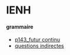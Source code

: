# IENH

#### grammaire
* [p143_futur continu](https://quizlet.com/_au0063?x=1qqt&i=461fpl)
* [questions indirectes](https://quizlet.com/_au00a1?x=1qqt&i=461fpl)


